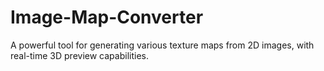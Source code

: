 # Image-Map-Converter
A powerful tool for generating various texture maps from 2D images, with real-time 3D preview capabilities.
